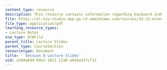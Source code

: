 ```yaml
---
content_type: resource
description: This resource contains information regarding backward induction.
file: https://ol-ocw-studio-app-qa.s3.amazonaws.com/courses/14-12-economic-applications-of-game-theory-fall-2012/a20da69909e2102111a0ab64ad3fcf13_MIT14_12F12_slides8.pdf
file_type: application/pdf
learning_resource_types:
- Lecture Notes
ocw_type: OCWFile
parent_title: Lecture Slides
parent_type: CourseSection
resourcetype: Document
title: ' Session 8 Lecture Slides'
uid: a20da699-09e2-1021-11a0-ab64ad3fcf13
---
```


